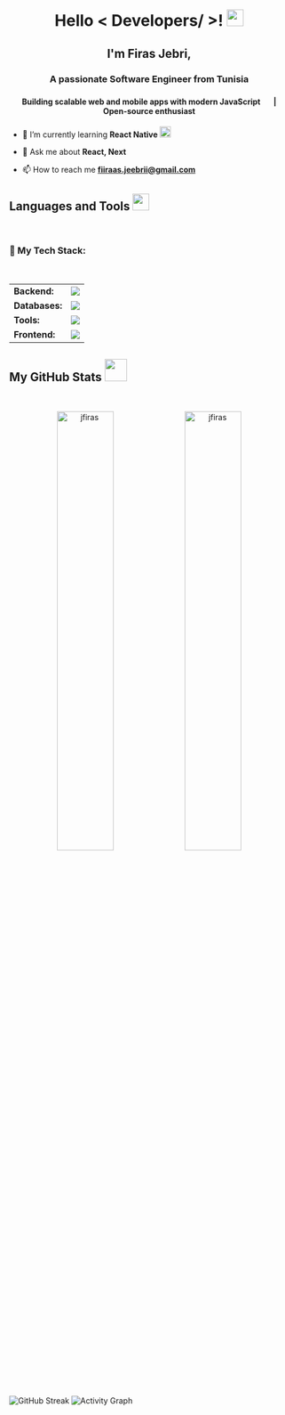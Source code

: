 <h1 align="center"> Hello < Developers/ >! <img src = "https://raw.githubusercontent.com/MartinHeinz/MartinHeinz/master/wave.gif" width = "30"> </h1>
<h2 align="center">I'm Firas Jebri,</h2>
<h3 align="center">A passionate Software Engineer from Tunisia</h3>
<h4 align="center">Building scalable web and mobile apps with modern JavaScript <img src="https://media3.giphy.com/media/ln7z2eWriiQAllfVcn/200w.webp" width="17"> | Open-source enthusiast</h4>

- 🌱 I’m currently learning **React Native** <img src="https://i.giphy.com/media/eNAsjO55tPbgaor7ma/200w.webp" width="20">

- 💬 Ask me about **React, Next**

- 📫 How to reach me **fiiraas.jeebrii@gmail.com**

<p align="left">
</p>

<h2> Languages and Tools <img src = "https://media2.giphy.com/media/QssGEmpkyEOhBCb7e1/giphy.gif?cid=ecf05e47a0n3gi1bfqntqmob8g9aid1oyj2wr3ds3mg700bl&rid=giphy.gif" width = "30"> </h2>
<br>
<h3 align="left">🚀 My Tech Stack:</h3>
<br>
<table align="center">
  <tr>
    <td><strong>Backend:</strong></td>
    <td align="center">
      <img src="https://skillicons.dev/icons?i=nodejs,express" />
    </td>
  </tr>
  <tr>
    <td><strong>Databases:</strong></td>
    <td align="center">
      <img src="https://skillicons.dev/icons?i=postgres,mysql,mongodb,firebase,prisma" />
    </td>
  </tr>
  <tr>
    <td><strong>Tools:</strong></td>
    <td align="center">
      <img src="https://skillicons.dev/icons?i=vscode,git,postman,jest,vercel,figma" />
    </td>
  </tr>
  <tr>
    <td><strong>Frontend:</strong></td>
    <td align="center">
      <img src="https://skillicons.dev/icons?i=html,css,js,typescript,react,nextjs,angular,tailwind,bootstrap" />
    </td>
  </tr>
</table>

<h2> My GitHub Stats <img src='https://media1.giphy.com/media/du3J3cXyzhj75IOgvA/giphy.gif?cid=ecf05e47x2g034i9pzwtzzsd3xgg2w9nr94t4tflbbgo3008&rid=giphy.gif' width = "40"> </h2>
<br/>

<p align="center">
<img src="https://github-readme-stats.vercel.app/api/top-langs?username=jfiras&show_icons=true&locale=en&layout=compact" alt="jfiras" width="45%" />
<img src="https://github-readme-stats.vercel.app/api?username=jfiras&show_icons=true&locale=en" alt="jfiras" width="45%" />
</p>

<p align="center">

![GitHub Streak](https://streak-stats.demolab.com?user=jfiras&theme=react&border_radius=5)
![Activity Graph](https://github-readme-activity-graph.vercel.app/graph?username=jfiras&theme=react-dark)

</p>
